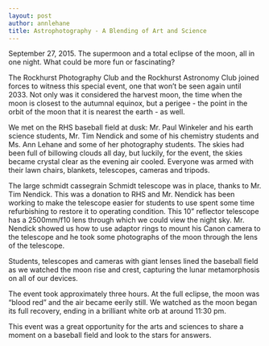 ```yaml
---
layout: post
author: annlehane
title: Astrophotography - A Blending of Art and Science
---
```

September 27, 2015.  The supermoon and a total eclipse of the moon, all in one night.  What could be more fun or fascinating?

The Rockhurst Photography Club and the Rockhurst Astronomy Club joined forces to witness this special event, one that won’t be seen again until 2033.  Not only was it considered the harvest moon, the time when the moon is closest to the autumnal equinox, but a perigee - the point in the orbit of the moon that it is nearest the earth - as well.

We met on the RHS baseball field at dusk: Mr. Paul Winkeler and his earth science students, Mr. Tim Nendick and some of his  chemistry students and Ms. Ann Lehane and some of her photography students.  The skies had been full of billowing clouds all day, but luckily, for the event, the skies became crystal clear as the evening air cooled.  Everyone was armed with their lawn chairs, blankets, telescopes, cameras and tripods.  

The large schmidt cassegrain Schmidt telescope was in place, thanks to Mr. Tim Nendick.   This was a donation to RHS and Mr. Nendick has been working to make the telescope easier for students to use spent some time refurbishing to restore it to operating condition. This 10” reflector telescope has a 2500mm/f10 lens through which we could view the night sky.  Mr. Nendick showed us how to use adaptor rings to mount his Canon camera to the telescope and he took some photographs of the moon through the lens of the telescope.  

Students, telescopes and cameras with giant lenses lined the baseball field as we watched the moon rise and crest, capturing the lunar metamorphosis on all of our devices.

The event took approximately three hours.  At the full eclipse, the moon was “blood red” and the air became eerily still.  We watched as the moon began its full recovery, ending in a brilliant white orb at around 11:30 pm.

This event was a great opportunity for the arts and sciences to share a moment on a baseball field and look to the stars for answers.
